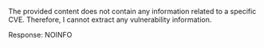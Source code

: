 The provided content does not contain any information related to a specific CVE. Therefore, I cannot extract any vulnerability information.

Response: NOINFO